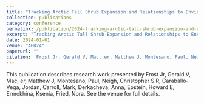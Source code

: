 ```yaml
---
title: "Tracking Arctic Tall Shrub Expansion and Relationships to Environmental Covariates at High Resolution across Large Extents Using Machine Learning"
collection: publications
category: conference
permalink: /publication/2024-tracking-arctic-tall-shrub-expansion-and-relationships-to-environmental-covariates-at-high-resolution-across-large-extents-using-machine-learning
excerpt: "Tracking Arctic Tall Shrub Expansion and Relationships to Environmental Covariates at High Resolution across Large Extents Using Machine Learning by Frost Jr, Gerald V et al."
date: 2024-01-01
venue: "AGU24"
paperurl: ""
citation: 'Frost Jr, Gerald V, Mac, er, Matthew J, Montesano, Paul, Neigh, Christopher S R, Caraballo-Vega, Jordan, Carroll, Mark, Derkacheva, Anna, Epstein, Howard E, Ermokhina, Ksenia, Fried, Nora (2024). "Tracking Arctic Tall Shrub Expansion and Relationships to Environmental Covariates at High Resolution across Large Extents Using Machine Learning." <i>AGU24</i>.'
---
```


This publication describes research work presented by Frost Jr, Gerald V, Mac, er, Matthew J, Montesano, Paul, Neigh, Christopher S R, Caraballo-Vega, Jordan, Carroll, Mark, Derkacheva, Anna, Epstein, Howard E, Ermokhina, Ksenia, Fried, Nora. See the venue for full details.
